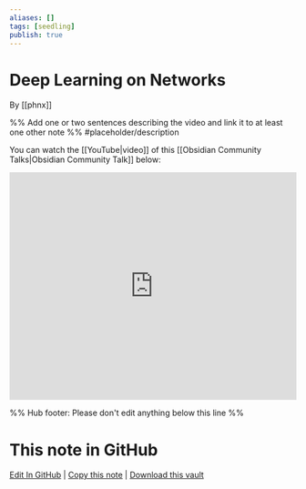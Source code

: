 ```yaml
---
aliases: []
tags: [seedling]
publish: true
---
```


# Deep Learning on Networks

By [[phnx]]

%% Add one or two sentences describing the video and link it to at least one other note %%
#placeholder/description

You can watch the [[YouTube|video]] of this [[Obsidian Community Talks|Obsidian Community Talk]] below:

<iframe width="100%" height="400px" src="https://www.youtube.com/embed/jZMbzrDhQSo" title="YouTube video player" frameborder="0" allow="accelerometer; autoplay; clipboard-write; encrypted-media; gyroscope; picture-in-picture" allowfullscreen></iframe>

%% Hub footer: Please don't edit anything below this line %%

# This note in GitHub

<span class="git-footer">[Edit In GitHub](https://github.dev/obsidian-community/obsidian-hub/blob/main/04%20-%20Guides%2C%20Workflows%2C%20%26%20Courses/Community%20Talks/Deep%20Learning%20on%20Networks.md "git-hub-edit-note") | [Copy this note](https://raw.githubusercontent.com/obsidian-community/obsidian-hub/main/04%20-%20Guides%2C%20Workflows%2C%20%26%20Courses/Community%20Talks/Deep%20Learning%20on%20Networks.md "git-hub-copy-note") | [Download this vault](https://github.com/obsidian-community/obsidian-hub/archive/refs/heads/main.zip "git-hub-download-vault") </span>
